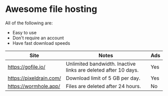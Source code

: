 # Awesome file hosting

All of the following are: 
- Easy to use
- Don't require an account 
- Have fast download speeds

| Site                    | Notes                                                          | Ads |
|-------------------------|----------------------------------------------------------------|-----|
| https://gofile.io/      | Unlimited bandwidth. Inactive links are deleted after 10 days. | Yes |
| https://pixeldrain.com/ | Download limit of 5 GB per day.                                | Yes |
| https://wormhole.app/   | Files are deleted after 24 hours.                              | No  |
